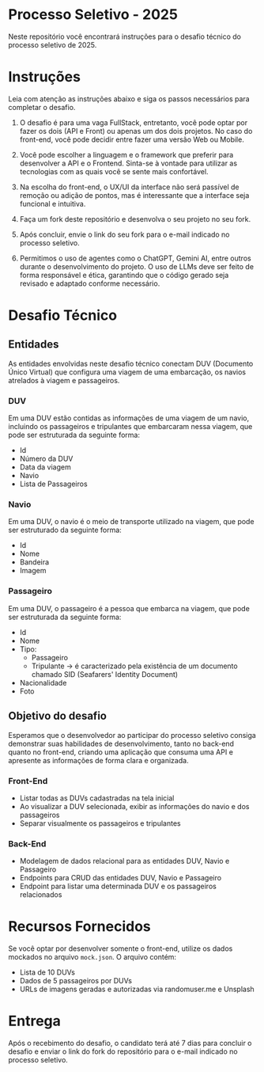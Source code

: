 # Processo Seletivo - 2025
Neste repositório você encontrará instruções para o desafio técnico do processo seletivo de 2025.

# Instruções
Leia com atenção as instruções abaixo e siga os passos necessários para completar o desafio.

1. O desafio é para uma vaga FullStack, entretanto, você pode optar por fazer os dois (API e Front) ou apenas um dos dois projetos. No caso do front-end, você pode decidir entre fazer uma versão Web ou Mobile.  

2. Você pode escolher a linguagem e o framework que preferir para desenvolver a API e o Frontend. Sinta-se à vontade para utilizar as tecnologias com as quais você se sente mais confortável.

3. Na escolha do front-end, o UX/UI da interface não será passível de remoção ou adição de pontos, mas é interessante que a interface seja funcional e intuitiva.

4. Faça um fork deste repositório e desenvolva o seu projeto no seu fork. 

5. Após concluir, envie o link do seu fork para o e-mail indicado no processo seletivo.

6. Permitimos o uso de agentes como o ChatGPT, Gemini AI, entre outros durante o desenvolvimento do projeto. O uso de LLMs deve ser feito de forma responsável e ética, garantindo que o código gerado seja revisado e adaptado conforme necessário.

# Desafio Técnico 
## Entidades
As entidades envolvidas neste desafio técnico conectam DUV (Documento Único Virtual) que configura uma viagem de uma embarcação, os navios atrelados à viagem e passageiros.

### DUV
Em uma DUV estão contidas as informações de uma viagem de um navio, incluindo os passageiros e tripulantes que embarcaram nessa viagem, que pode ser estruturada da seguinte forma:

- Id
- Número da DUV
- Data da viagem
- Navio 
- Lista de Passageiros

### Navio
Em uma DUV, o navio é o meio de transporte utilizado na viagem, que pode ser estruturado da seguinte forma:

- Id
- Nome
- Bandeira
- Imagem

### Passageiro
Em uma DUV, o passageiro é a pessoa que embarca na viagem, que pode ser estruturada da seguinte forma:

- Id
- Nome
- Tipo: 
  - Passageiro
  - Tripulante -> é caracterizado pela existência de um documento chamado SID (Seafarers' Identity Document)
- Nacionalidade
- Foto

## Objetivo do desafio
Esperamos que o desenvolvedor ao participar do processo seletivo consiga demonstrar suas habilidades de desenvolvimento, tanto no back-end quanto no front-end, criando uma aplicação que consuma uma API e apresente as informações de forma clara e organizada.


### Front-End
- Listar todas as DUVs cadastradas na tela inicial
- Ao visualizar a DUV selecionada, exibir as informações do navio e dos passageiros
- Separar visualmente os passageiros e tripulantes

### Back-End
- Modelagem de dados relacional para as entidades DUV, Navio e Passageiro
- Endpoints para CRUD das entidades DUV, Navio e Passageiro
- Endpoint para listar uma determinada DUV e os passageiros relacionados


# Recursos Fornecidos
Se você optar por desenvolver somente o front-end, utilize os dados mockados no arquivo `mock.json`. O arquivo contém:

- Lista de 10 DUVs
- Dados de 5 passageiros por DUVs
- URLs de imagens geradas e autorizadas via randomuser.me e Unsplash


# Entrega
Após o recebimento do desafio, o candidato terá até 7 dias para concluir o desafio e enviar o link do fork do repositório para o e-mail indicado no processo seletivo.